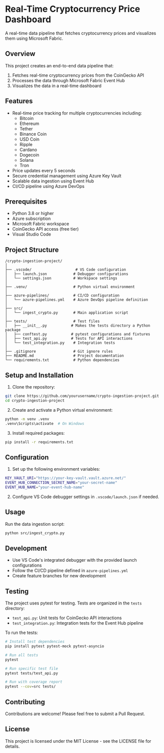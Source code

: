 # Real-Time Cryptocurrency Price Dashboard

A real-time data pipeline that fetches cryptocurrency prices and visualizes them using Microsoft Fabric.

## Overview

This project creates an end-to-end data pipeline that:
1. Fetches real-time cryptocurrency prices from the CoinGecko API
2. Processes the data through Microsoft Fabric Event Hub
3. Visualizes the data in a real-time dashboard

## Features

- Real-time price tracking for multiple cryptocurrencies including:
  - Bitcoin
  - Ethereum
  - Tether
  - Binance Coin
  - USD Coin
  - Ripple
  - Cardano
  - Dogecoin
  - Solana
  - Tron
- Price updates every 5 seconds
- Secure credential management using Azure Key Vault
- Scalable data ingestion using Event Hub
- CI/CD pipeline using Azure DevOps

## Prerequisites

- Python 3.8 or higher
- Azure subscription
- Microsoft Fabric workspace
- CoinGecko API access (free tier)
- Visual Studio Code

## Project Structure

```
/crypto-ingestion-project/
│
├── .vscode/                    # VS Code configuration
│   ├── launch.json            # Debugger configurations
│   └── settings.json          # Workspace settings
│
├── .venv/                     # Python virtual environment
│
├── azure-pipelines/           # CI/CD configuration
│   └── azure-pipelines.yml    # Azure DevOps pipeline definition
│
├── src/
│   └── ingest_crypto.py       # Main application script
│
├── tests/                     # Test files
│   ├── __init__.py           # Makes the tests directory a Python package
│   ├── conftest.py           # pytest configurations and fixtures
│   ├── test_api.py           # Tests for API interactions
│   └── test_integration.py    # Integration tests
│
├── .gitignore                 # Git ignore rules
├── README.md                  # Project documentation
└── requirements.txt           # Python dependencies
```

## Setup and Installation

1. Clone the repository:
```bash
git clone https://github.com/yourusername/crypto-ingestion-project.git
cd crypto-ingestion-project
```

2. Create and activate a Python virtual environment:
```bash
python -m venv .venv
.venv\Scripts\activate  # On Windows
```

3. Install required packages:
```bash
pip install -r requirements.txt
```

## Configuration

1. Set up the following environment variables:
```bash
KEY_VAULT_URI="https://your-key-vault.vault.azure.net/"
EVENT_HUB_CONNECTION_SECRET_NAME="your-secret-name"
EVENT_HUB_NAME="your-event-hub-name"
```

2. Configure VS Code debugger settings in `.vscode/launch.json` if needed.

## Usage

Run the data ingestion script:
```bash
python src/ingest_crypto.py
```

## Development

- Use VS Code's integrated debugger with the provided launch configurations
- Follow the CI/CD pipeline defined in `azure-pipelines.yml`
- Create feature branches for new development

## Testing

The project uses pytest for testing. Tests are organized in the `tests` directory:

- `test_api.py`: Unit tests for CoinGecko API interactions
- `test_integration.py`: Integration tests for the Event Hub pipeline

To run the tests:

```bash
# Install test dependencies
pip install pytest pytest-mock pytest-asyncio

# Run all tests
pytest

# Run specific test file
pytest tests/test_api.py

# Run with coverage report
pytest --cov=src tests/
```

## Contributing

Contributions are welcome! Please feel free to submit a Pull Request.

## License

This project is licensed under the MIT License - see the LICENSE file for details.